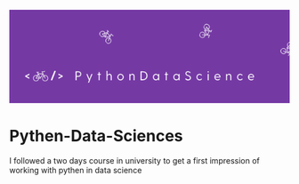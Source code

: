 ![I am GitHub Readme Generator's creator](https://github.com/JolienTrog/Pythen-Data-Sciences/blob/565fd099ec8aeae28e6c7ed08c00cf660df7adb1/pydatasc.png)
# Pythen-Data-Sciences
I followed a two days course in university to get a first impression of working with pythen in data science
